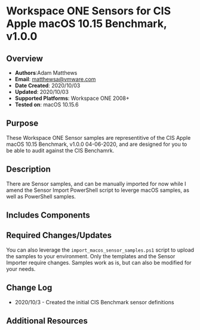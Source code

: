 # Workspace ONE Sensors for CIS Apple macOS 10.15 Benchmark, v1.0.0

## Overview
- **Authors**:Adam Matthews
- **Email**: matthewsa@vmware.com
- **Date Created**: 2020/10/03
- **Updated**: 2020/10/03
- **Supported Platforms**: Workspace ONE 2008+
- **Tested on**: macOS 10.15.6

## Purpose
These Workspace ONE Sensor samples are representitive of the CIS Apple macOS 10.15 Benchmark, v1.0.0 04-06-2020, and are designed for you to be able to audit against the CIS Benchamrk. 

## Description 
There are Sensor samples, and can be manually imported for now while I amend the Sensor Import PowerShell script to leverge macOS samples, as well as PowerShell samples.

## Includes Components

## Required Changes/Updates
You can also leverage the `import_macos_sensor_samples.ps1` script to upload the samples to your environment. Only the templates and the Sensor Importer require changes. Samples work as is, but can also be modified for your needs. 


## Change Log
- 2020/10/3 - Created the initial CIS Benchmark sensor definitions

## Additional Resources

